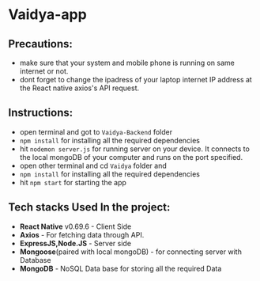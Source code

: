 # Vaidya-app

## Precautions:
- make sure that your system and mobile phone is running on same internet or not.
- dont forget to change the ipadress of your laptop internet IP address at the React native axios's API request.

## Instructions:
- open terminal and got to `Vaidya-Backend` folder
- `npm install` for installing all the required dependencies
- hit `nodemon server.js` for running server on your device. It connects to the local mongoDB of your computer and runs on the port specified.
- open other terminal and cd `Vaidya` folder and 
- `npm install` for installing all the required dependencies
- hit `npm start` for starting the app

## Tech stacks Used In the project:
- **React Native** v0.69.6 - Client Side
- **Axios** - For fetching data through API.
- **ExpressJS,Node.JS** - Server side
- **Mongoose**(paired with local mongoDB) - for connecting server with Database
- **MongoDB** - NoSQL Data base for storing all the required Data

